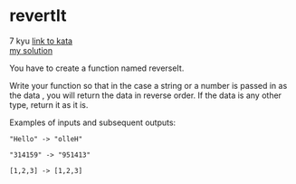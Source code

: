 # revertIt
7 kyu
[link to kata](https://www.codewars.com/kata/557a2c136b19113912000010/train/javascript)
<br>
[my solution](./kata.js)

You have to create a function named reverseIt.

Write your function so that in the case a string or a number is passed in as the data , you will return the data in reverse order. If the data is any other type, return it as it is.

Examples of inputs and subsequent outputs:

```
"Hello" -> "olleH"

"314159" -> "951413"

[1,2,3] -> [1,2,3]
```